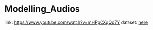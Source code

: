 # Modelling_Audios

link: https://www.youtube.com/watch?v=mHPpCXqQd7Y
dataset: [here](https://www.youtube.com/redirect?event=video_description&redir_token=QUFFLUhqbU5LUHVIRXRiLVp1SDdCOUhfNGRwajJ0endKd3xBQ3Jtc0tuQmltLVUyUkJ5VlpGeldLY2xxang4NldBTS0wRjVBVU9rSDdFMDhlc3p3Vl9FSjA1TGloT2s1dlFSZUZna3VvYmEtcTgxR29fMGdYUkliWVdSOExvOG1iZmpiWTlzUWZ6ZFU2SnlDYThIcThIUGUyOA&q=http%3A%2F%2Fineuron1.viewpage.co%2FMLRDAPRIL&v=mHPpCXqQd7Y)
